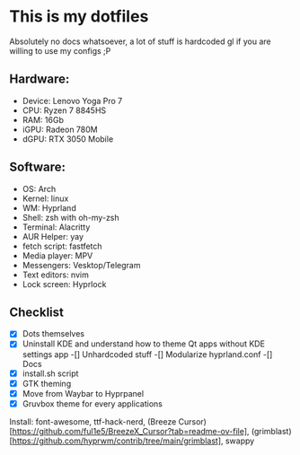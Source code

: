 # This is my dotfiles
Absolutely no docs whatsoever, a lot of stuff is hardcoded
gl if you are willing to use my configs ;P

## Hardware: 
- Device: Lenovo Yoga Pro 7
- CPU: Ryzen 7 8845HS
- RAM: 16Gb
- iGPU: Radeon 780M
- dGPU: RTX 3050 Mobile

## Software:
- OS: Arch
- Kernel: linux
- WM: Hyprland
- Shell: zsh with oh-my-zsh
- Terminal: Alacritty
- AUR Helper: yay
- fetch script: fastfetch
- Media player: MPV
- Messengers: Vesktop/Telegram
- Text editors: nvim
- Lock screen: Hyprlock

## Checklist
-[x] Dots themselves
-[x] Uninstall KDE and understand how to theme Qt apps without KDE settings app
-[] Unhardcoded stuff
-[] Modularize hyprland.conf
-[] Docs
-[x] install.sh script 
-[x] GTK theming
-[x] Move from Waybar to Hyprpanel
-[x] Gruvbox theme for every applications

Install: font-awesome, ttf-hack-nerd, (Breeze Cursor)[https://github.com/ful1e5/BreezeX_Cursor?tab=readme-ov-file], (grimblast)[https://github.com/hyprwm/contrib/tree/main/grimblast], swappy
